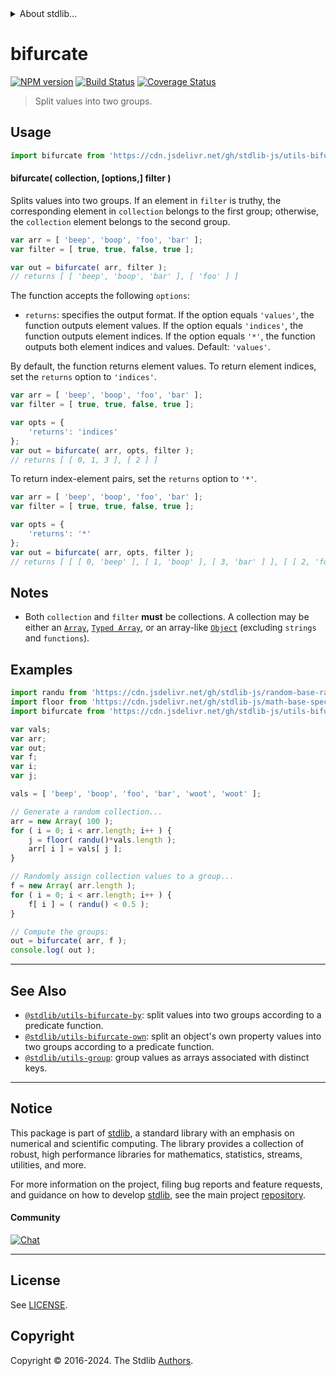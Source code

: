 <!--

@license Apache-2.0

Copyright (c) 2018 The Stdlib Authors.

Licensed under the Apache License, Version 2.0 (the "License");
you may not use this file except in compliance with the License.
You may obtain a copy of the License at

   http://www.apache.org/licenses/LICENSE-2.0

Unless required by applicable law or agreed to in writing, software
distributed under the License is distributed on an "AS IS" BASIS,
WITHOUT WARRANTIES OR CONDITIONS OF ANY KIND, either express or implied.
See the License for the specific language governing permissions and
limitations under the License.

-->


<details>
  <summary>
    About stdlib...
  </summary>
  <p>We believe in a future in which the web is a preferred environment for numerical computation. To help realize this future, we've built stdlib. stdlib is a standard library, with an emphasis on numerical and scientific computation, written in JavaScript (and C) for execution in browsers and in Node.js.</p>
  <p>The library is fully decomposable, being architected in such a way that you can swap out and mix and match APIs and functionality to cater to your exact preferences and use cases.</p>
  <p>When you use stdlib, you can be absolutely certain that you are using the most thorough, rigorous, well-written, studied, documented, tested, measured, and high-quality code out there.</p>
  <p>To join us in bringing numerical computing to the web, get started by checking us out on <a href="https://github.com/stdlib-js/stdlib">GitHub</a>, and please consider <a href="https://opencollective.com/stdlib">financially supporting stdlib</a>. We greatly appreciate your continued support!</p>
</details>

# bifurcate

[![NPM version][npm-image]][npm-url] [![Build Status][test-image]][test-url] [![Coverage Status][coverage-image]][coverage-url] <!-- [![dependencies][dependencies-image]][dependencies-url] -->

> Split values into two groups.

<!-- Section to include introductory text. Make sure to keep an empty line after the intro `section` element and another before the `/section` close. -->

<section class="intro">

</section>

<!-- /.intro -->

<!-- Package usage documentation. -->



<section class="usage">

## Usage

```javascript
import bifurcate from 'https://cdn.jsdelivr.net/gh/stdlib-js/utils-bifurcate@v0.2.2-deno/mod.js';
```

#### bifurcate( collection, \[options,] filter )

Splits values into two groups. If an element in `filter` is truthy, the corresponding element in `collection` belongs to the first group; otherwise, the `collection` element belongs to the second group.

```javascript
var arr = [ 'beep', 'boop', 'foo', 'bar' ];
var filter = [ true, true, false, true ];

var out = bifurcate( arr, filter );
// returns [ [ 'beep', 'boop', 'bar' ], [ 'foo' ] ]
```

The function accepts the following `options`:

-   `returns`: specifies the output format. If the option equals `'values'`, the function outputs element values. If the option equals `'indices'`, the function outputs element indices. If the option equals `'*'`, the function outputs both element indices and values. Default: `'values'`.

By default, the function returns element values. To return element indices, set the `returns` option to `'indices'`.

```javascript
var arr = [ 'beep', 'boop', 'foo', 'bar' ];
var filter = [ true, true, false, true ];

var opts = {
    'returns': 'indices'
};
var out = bifurcate( arr, opts, filter );
// returns [ [ 0, 1, 3 ], [ 2 ] ]
```

To return index-element pairs, set the `returns` option to `'*'`.

```javascript
var arr = [ 'beep', 'boop', 'foo', 'bar' ];
var filter = [ true, true, false, true ];

var opts = {
    'returns': '*'
};
var out = bifurcate( arr, opts, filter );
// returns [ [ [ 0, 'beep' ], [ 1, 'boop' ], [ 3, 'bar' ] ], [ [ 2, 'foo' ] ] ]
```

</section>

<!-- /.usage -->

<!-- Package usage notes. Make sure to keep an empty line after the `section` element and another before the `/section` close. -->

<section class="notes">

## Notes

-   Both `collection` and `filter` **must** be collections. A collection may be either an [`Array`][mdn-array], [`Typed Array`][mdn-typed-array], or an array-like [`Object`][mdn-object] (excluding `strings` and `functions`).

</section>

<!-- /.notes -->

<!-- Package usage examples. -->

<section class="examples">

## Examples

<!-- eslint no-undef: "error" -->

```javascript
import randu from 'https://cdn.jsdelivr.net/gh/stdlib-js/random-base-randu@deno/mod.js';
import floor from 'https://cdn.jsdelivr.net/gh/stdlib-js/math-base-special-floor@deno/mod.js';
import bifurcate from 'https://cdn.jsdelivr.net/gh/stdlib-js/utils-bifurcate@v0.2.2-deno/mod.js';

var vals;
var arr;
var out;
var f;
var i;
var j;

vals = [ 'beep', 'boop', 'foo', 'bar', 'woot', 'woot' ];

// Generate a random collection...
arr = new Array( 100 );
for ( i = 0; i < arr.length; i++ ) {
    j = floor( randu()*vals.length );
    arr[ i ] = vals[ j ];
}

// Randomly assign collection values to a group...
f = new Array( arr.length );
for ( i = 0; i < arr.length; i++ ) {
    f[ i ] = ( randu() < 0.5 );
}

// Compute the groups:
out = bifurcate( arr, f );
console.log( out );
```

</section>

<!-- /.examples -->

<!-- Section to include cited references. If references are included, add a horizontal rule *before* the section. Make sure to keep an empty line after the `section` element and another before the `/section` close. -->

<section class="references">

</section>

<!-- /.references -->

<!-- Section for related `stdlib` packages. Do not manually edit this section, as it is automatically populated. -->

<section class="related">

* * *

## See Also

-   <span class="package-name">[`@stdlib/utils-bifurcate-by`][@stdlib/utils/bifurcate-by]</span><span class="delimiter">: </span><span class="description">split values into two groups according to a predicate function.</span>
-   <span class="package-name">[`@stdlib/utils-bifurcate-own`][@stdlib/utils/bifurcate-own]</span><span class="delimiter">: </span><span class="description">split an object's own property values into two groups according to a predicate function.</span>
-   <span class="package-name">[`@stdlib/utils-group`][@stdlib/utils/group]</span><span class="delimiter">: </span><span class="description">group values as arrays associated with distinct keys.</span>

</section>

<!-- /.related -->

<!-- Section for all links. Make sure to keep an empty line after the `section` element and another before the `/section` close. -->


<section class="main-repo" >

* * *

## Notice

This package is part of [stdlib][stdlib], a standard library with an emphasis on numerical and scientific computing. The library provides a collection of robust, high performance libraries for mathematics, statistics, streams, utilities, and more.

For more information on the project, filing bug reports and feature requests, and guidance on how to develop [stdlib][stdlib], see the main project [repository][stdlib].

#### Community

[![Chat][chat-image]][chat-url]

---

## License

See [LICENSE][stdlib-license].


## Copyright

Copyright &copy; 2016-2024. The Stdlib [Authors][stdlib-authors].

</section>

<!-- /.stdlib -->

<!-- Section for all links. Make sure to keep an empty line after the `section` element and another before the `/section` close. -->

<section class="links">

[npm-image]: http://img.shields.io/npm/v/@stdlib/utils-bifurcate.svg
[npm-url]: https://npmjs.org/package/@stdlib/utils-bifurcate

[test-image]: https://github.com/stdlib-js/utils-bifurcate/actions/workflows/test.yml/badge.svg?branch=v0.2.2
[test-url]: https://github.com/stdlib-js/utils-bifurcate/actions/workflows/test.yml?query=branch:v0.2.2

[coverage-image]: https://img.shields.io/codecov/c/github/stdlib-js/utils-bifurcate/main.svg
[coverage-url]: https://codecov.io/github/stdlib-js/utils-bifurcate?branch=main

<!--

[dependencies-image]: https://img.shields.io/david/stdlib-js/utils-bifurcate.svg
[dependencies-url]: https://david-dm.org/stdlib-js/utils-bifurcate/main

-->

[chat-image]: https://img.shields.io/gitter/room/stdlib-js/stdlib.svg
[chat-url]: https://app.gitter.im/#/room/#stdlib-js_stdlib:gitter.im

[stdlib]: https://github.com/stdlib-js/stdlib

[stdlib-authors]: https://github.com/stdlib-js/stdlib/graphs/contributors

[umd]: https://github.com/umdjs/umd
[es-module]: https://developer.mozilla.org/en-US/docs/Web/JavaScript/Guide/Modules

[deno-url]: https://github.com/stdlib-js/utils-bifurcate/tree/deno
[deno-readme]: https://github.com/stdlib-js/utils-bifurcate/blob/deno/README.md
[umd-url]: https://github.com/stdlib-js/utils-bifurcate/tree/umd
[umd-readme]: https://github.com/stdlib-js/utils-bifurcate/blob/umd/README.md
[esm-url]: https://github.com/stdlib-js/utils-bifurcate/tree/esm
[esm-readme]: https://github.com/stdlib-js/utils-bifurcate/blob/esm/README.md
[branches-url]: https://github.com/stdlib-js/utils-bifurcate/blob/main/branches.md

[stdlib-license]: https://raw.githubusercontent.com/stdlib-js/utils-bifurcate/main/LICENSE

[mdn-array]: https://developer.mozilla.org/en-US/docs/Web/JavaScript/Reference/Global_Objects/Array

[mdn-typed-array]: https://developer.mozilla.org/en-US/docs/Web/JavaScript/Reference/Global_Objects/TypedArray

[mdn-object]: https://developer.mozilla.org/en-US/docs/Web/JavaScript/Reference/Global_Objects/Object

<!-- <related-links> -->

[@stdlib/utils/bifurcate-by]: https://github.com/stdlib-js/utils-bifurcate-by/tree/deno

[@stdlib/utils/bifurcate-own]: https://github.com/stdlib-js/utils-bifurcate-own/tree/deno

[@stdlib/utils/group]: https://github.com/stdlib-js/utils-group/tree/deno

<!-- </related-links> -->

</section>

<!-- /.links -->
